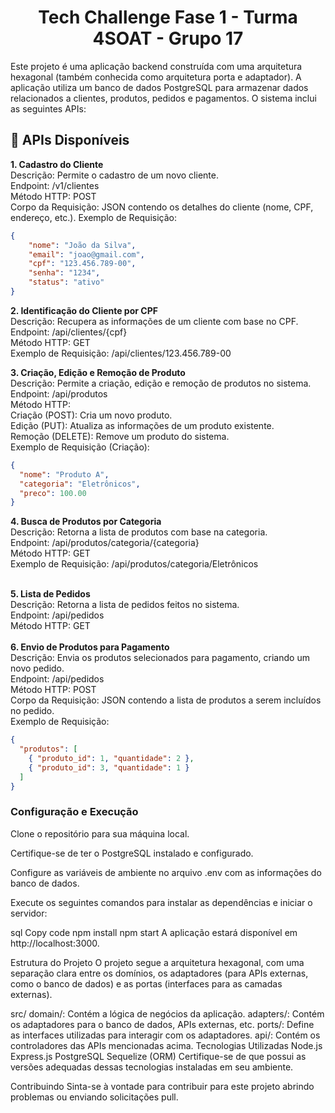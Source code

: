 <h1 align="center">Tech Challenge Fase 1 - Turma 4SOAT - Grupo 17</h1>
Este projeto é uma aplicação backend construída com uma arquitetura hexagonal (também conhecida como arquitetura porta e adaptador). 
A aplicação utiliza um banco de dados PostgreSQL para armazenar dados relacionados a clientes, produtos, pedidos e pagamentos. O sistema inclui as seguintes APIs:

## :rocket: APIs Disponíveis
**1. Cadastro do Cliente**
<br />Descrição: Permite o cadastro de um novo cliente.
<br />Endpoint: /v1/clientes
<br />Método HTTP: POST
<br />Corpo da Requisição: JSON contendo os detalhes do cliente (nome, CPF, endereço, etc.). Exemplo de Requisição:
```json
{
    "nome": "João da Silva",
    "email": "joao@gmail.com",
    "cpf": "123.456.789-00",
    "senha": "1234",
    "status": "ativo"
}
```
**2. Identificação do Cliente por CPF**
<br />Descrição: Recupera as informações de um cliente com base no CPF.
<br />Endpoint: /api/clientes/{cpf}
<br />Método HTTP: GET
<br />Exemplo de Requisição: /api/clientes/123.456.789-00

**3. Criação, Edição e Remoção de Produto**
<br />Descrição: Permite a criação, edição e remoção de produtos no sistema.
<br />Endpoint: /api/produtos
<br />Método HTTP:
<br />Criação (POST): Cria um novo produto.
<br />Edição (PUT): Atualiza as informações de um produto existente.
<br />Remoção (DELETE): Remove um produto do sistema.
<br />Exemplo de Requisição (Criação):
```json
{
  "nome": "Produto A",
  "categoria": "Eletrônicos",
  "preco": 100.00
}
```
**4. Busca de Produtos por Categoria**
<br />Descrição: Retorna a lista de produtos com base na categoria.
<br />Endpoint: /api/produtos/categoria/{categoria}
<br />Método HTTP: GET
<br />Exemplo de Requisição: /api/produtos/categoria/Eletrônicos

<br />**5. Lista de Pedidos**
<br />Descrição: Retorna a lista de pedidos feitos no sistema.
<br />Endpoint: /api/pedidos
<br />Método HTTP: GET
<br />
<br />**6. Envio de Produtos para Pagamento**
<br />Descrição: Envia os produtos selecionados para pagamento, criando um novo pedido.
<br />Endpoint: /api/pedidos
<br />Método HTTP: POST
<br />Corpo da Requisição: JSON contendo a lista de produtos a serem incluídos no pedido.
<br />Exemplo de Requisição:
```json
{
  "produtos": [
    { "produto_id": 1, "quantidade": 2 },
    { "produto_id": 3, "quantidade": 1 }
  ]
}
```

<h3>Configuração e Execução</h3>
Clone o repositório para sua máquina local.

Certifique-se de ter o PostgreSQL instalado e configurado.

Configure as variáveis de ambiente no arquivo .env com as informações do banco de dados.

Execute os seguintes comandos para instalar as dependências e iniciar o servidor:

sql
Copy code
npm install
npm start
A aplicação estará disponível em http://localhost:3000.

Estrutura do Projeto
O projeto segue a arquitetura hexagonal, com uma separação clara entre os domínios, os adaptadores (para APIs externas, como o banco de dados) e as portas (interfaces para as camadas externas).

src/
domain/: Contém a lógica de negócios da aplicação.
adapters/: Contém os adaptadores para o banco de dados, APIs externas, etc.
ports/: Define as interfaces utilizadas para interagir com os adaptadores.
api/: Contém os controladores das APIs mencionadas acima.
Tecnologias Utilizadas
Node.js
Express.js
PostgreSQL
Sequelize (ORM)
Certifique-se de que possui as versões adequadas dessas tecnologias instaladas em seu ambiente.

Contribuindo
Sinta-se à vontade para contribuir para este projeto abrindo problemas ou enviando solicitações pull.
